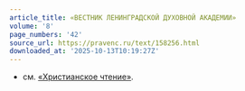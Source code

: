 ```yaml
---
article_title: «ВЕСТНИК ЛЕНИНГРАДСКОЙ ДУХОВНОЙ АКАДЕМИИ»
volume: '8'
page_numbers: '42'
source_url: https://pravenc.ru/text/158256.html
downloaded_at: '2025-10-13T10:19:27Z'
---
```


- см. [«Христианское чтение»](<https://pravenc.ru/text/ Христианское чтение .html>).
